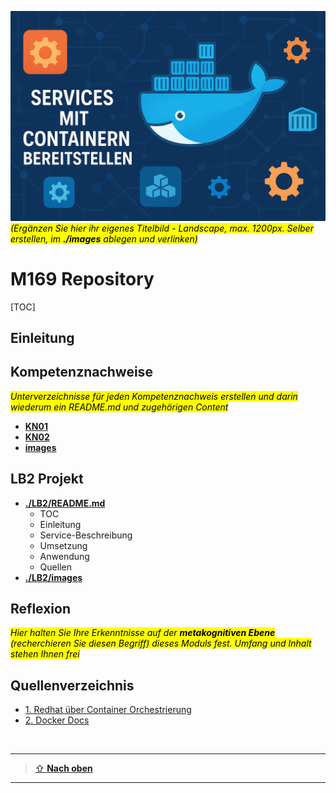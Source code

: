 
![**Eigenes Titelbild**](./images/titelbild.png) <mark>_(Ergänzen Sie hier ihr eigenes Titelbild - Landscape, max. 1200px. Selber erstellen, im **./images** ablegen und verlinken)_</mark>

# M169 Repository

[TOC]

## Einleitung


## Kompetenznachweise
<mark>_Unterverzeichnisse für jeden Kompetenznachweis erstellen und darin wiederum ein README.md und zugehörigen Content_</mark>

- [**KN01**](./KN01/README.md)
- [**KN02**](./KN02/README.md)
- [**images**](/images/)

## LB2 Projekt

- [**./LB2/README.md**](./LB2/README.md) 
  - TOC 
  - Einleitung
  - Service-Beschreibung 
  - Umsetzung 
  - Anwendung 
  - Quellen 
- [**./LB2/images**](./LB2/images) 

## Reflexion
<mark>_Hier halten Sie Ihre Erkenntnisse auf der **metakognitiven Ebene** (recherchieren Sie diesen Begriff) dieses Moduls fest.
Umfang und Inhalt stehen Ihnen frei_</mark>


## Quellenverzeichnis
  * [1. Redhat über Container Orchestrierung](https://www.redhat.com/de/topics/containers/what-is-container-orchestration)
  * [2. Docker Docs](https://docs.docker.com/) 


<br>

---

> [⇧ **Nach oben**](#m169-repository)

___

